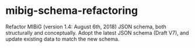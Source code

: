 # mibig-schema-refactoring
Refactor MIBiG (version 1.4: August 6th, 2018) JSON schema, both structurally and conceptually. Adopt the latest JSON schema (Draft V7), and update existing data to match the new schema.
